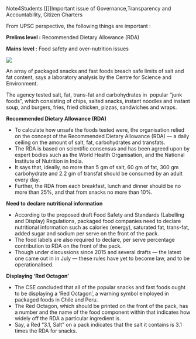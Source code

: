Note4Students
[[]]Important issue of Governance,Transparency and Accountability, Citizen Charters

From UPSC perspective, the following things are important :

**Prelims level :** Recommended Dietary Allowance (RDA)

**Mains level :** Food safety and over-nutrition issues

![](https://www.thehindu.com/news/d8iqid/article30333955.ece/alternates/FREE_615/vbk-cse-gr)

An array of packaged snacks and fast foods breach safe limits of salt and fat content, says a laboratory analysis by the Centre for Science and Environment.

The agency tested salt, fat, trans-fat and carbohydrates in  popular “junk foods”, which consisting of chips, salted snacks, instant noodles and instant soup, and burgers, fries, fried chicken, pizzas, sandwiches and wraps.

**Recommended Dietary Allowance (RDA)**

-   To calculate how unsafe the foods tested were, the organisation relied on the concept of the Recommended Dietary Allowance (RDA) — a daily ceiling on the amount of salt, fat, carbohydrates and transfats.
-   The RDA is based on scientific consensus and has been agreed upon by expert bodies such as the World Health Organisation, and the National Institute of Nutrition in India.
-   It says that, ideally, no more than 5 gm of salt, 60 gm of fat, 300 gm carbohydrate and 2.2 gm of transfat should be consumed by an adult every day.
-   Further, the RDA from each breakfast, lunch and dinner should be no more than 25%, and that from snacks no more than 10%.

**Need to declare nutritional information**

-   According to the proposed draft Food Safety and Standards (Labelling and Display) Regulations, packaged food companies need to declare nutritional information such as calories (energy), saturated fat, trans-fat, added sugar and sodium per serve on the front of the pack.
-   The food labels are also required to declare, per serve percentage contribution to RDA on the front of the pack.
-   Though under discussions since 2015 and several drafts — the latest one came out in in July — these rules have yet to become law, and to be operationalised.

**Displaying ‘Red Octagon’**

-   The CSE concluded that all of the popular snacks and fast foods ought to be displaying a ‘Red Octagon’, a warning symbol employed in packaged foods in Chile and Peru.
-   The Red Octagon, which should be printed on the front of the pack, has a number and the name of the food component within that indicates how widely off the RDA a particular ingredient is.
-   Say, a Red “3.1, Salt” on a pack indicates that the salt it contains is 3.1 times the RDA for snacks.